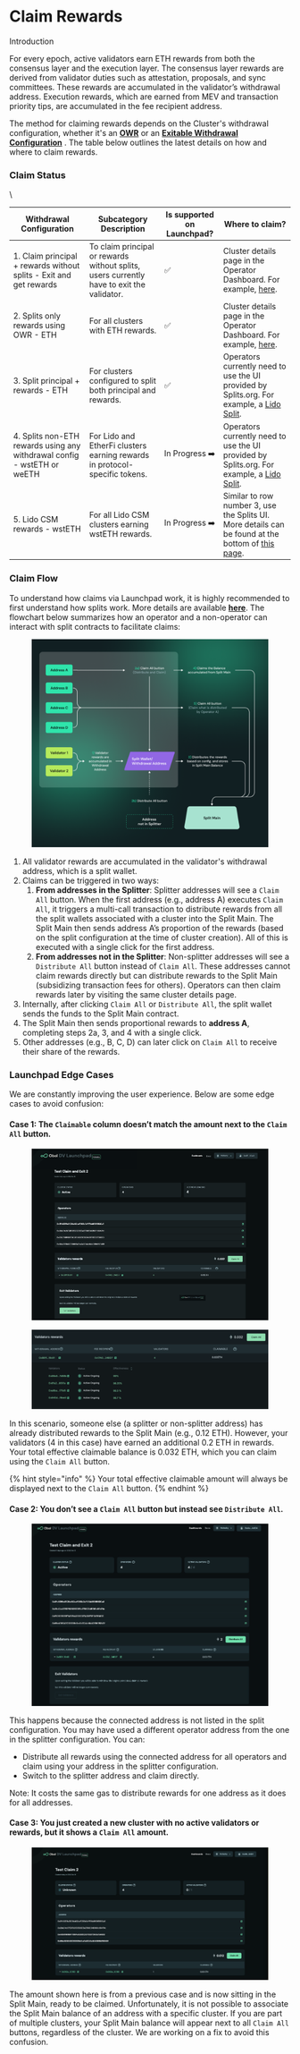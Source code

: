 # Claim Rewards

Introduction[​](https://docs.obol.org/next/run/running/claim-rewards#introduction)

For every epoch, active validators earn ETH rewards from both the consensus layer and the execution layer. The consensus layer rewards are derived from validator duties such as attestation, proposals, and sync committees. These rewards are accumulated in the validator’s withdrawal address. Execution rewards, which are earned from MEV and transaction priority tips, are accumulated in the fee recipient address.

The method for claiming rewards depends on the Cluster's withdrawal configuration, whether it's an [**OWR**](https://docs.obol.org/next/learn/intro/obol-splits#optimistic-withdrawal-recipient) or an [**Exitable Withdrawal Configuration**](https://docs.obol.org/next/learn/intro/obol-splits#exitable-withdrawal-recipient) . The table below outlines the latest details on how and where to claim rewards.

### Claim Status <a href="#claim-status" id="claim-status"></a>

\


| Withdrawal Configuration                                                | Subcategory Description                                                                   | Is supported on Launchpad? | Where to claim?                                                                                                                                                                                       |
| ----------------------------------------------------------------------- | ----------------------------------------------------------------------------------------- | -------------------------- | ----------------------------------------------------------------------------------------------------------------------------------------------------------------------------------------------------- |
| 1. Claim principal + rewards without splits - Exit and get rewards      | To claim principal or rewards without splits, users currently have to exit the validator. | ✅                          | Cluster details page in the Operator Dashboard. For example, [here](https://holesky.launchpad.obol.org/cluster/details/?lockHash=0x42833298f3c767b866615814dd9f86ce35ed2f89bf3d397d5f353a0ad5a38013). |
| 2. Splits only rewards using OWR - ETH                                  | For all clusters with ETH rewards.                                                        | ✅                          | Cluster details page in the Operator Dashboard. For example, [here](https://holesky.launchpad.obol.org/cluster/details/?lockHash=0x42833298f3c767b866615814dd9f86ce35ed2f89bf3d397d5f353a0ad5a38013). |
| 3. Split principal + rewards - ETH                                      | For clusters configured to split both principal and rewards.                              | ✅                          | Operators currently need to use the UI provided by Splits.org. For example, a [Lido Split](https://app.splits.org/accounts/0x845aF36663a9908D9E46101e3CC658FbCEB783a8/?chainId=1).                    |
| 4. Splits non-ETH rewards using any withdrawal config - wstETH or weETH | For Lido and EtherFi clusters earning rewards in protocol-specific tokens.                | In Progress ➡️             | Operators currently need to use the UI provided by Splits.org. For example, a [Lido Split](https://app.splits.org/accounts/0x845aF36663a9908D9E46101e3CC658FbCEB783a8/?chainId=1).                    |
| 5. Lido CSM rewards - wstETH                                            | For all Lido CSM clusters earning wstETH rewards.                                         | In Progress ➡️             | Similar to row number 3, use the Splits UI. More details can be found at the bottom of [this page](https://docs.obol.org/run/integrations/lido-csm).                                                  |

### Claim Flow[​](https://docs.obol.org/next/run/running/claim-rewards#claim-flow) <a href="#claim-flow" id="claim-flow"></a>

To understand how claims via Launchpad work, it is highly recommended to first understand how splits work. More details are available [**here**](https://docs.obol.org/next/learn/intro/obol-splits). The flowchart below summarizes how an operator and a non-operator can interact with split contracts to facilitate claims:

<figure><img src="../../.gitbook/assets/image (56).png" alt=""><figcaption></figcaption></figure>

1. All validator rewards are accumulated in the validator's withdrawal address, which is a split wallet.
2. Claims can be triggered in two ways:
   1. **From addresses in the Splitter**: Splitter addresses will see a `Claim All` button. When the first address (e.g., address A) executes `Claim All`, it triggers a multi-call transaction to distribute rewards from all the split wallets associated with a cluster into the Split Main. The Split Main then sends address A’s proportion of the rewards (based on the split configuration at the time of cluster creation). All of this is executed with a single click for the first address.
   2. **From addresses not in the Splitter**: Non-splitter addresses will see a `Distribute All` button instead of `Claim All`. These addresses cannot claim rewards directly but can distribute rewards to the Split Main (subsidizing transaction fees for others). Operators can then claim rewards later by visiting the same cluster details page.
3. Internally, after clicking `Claim All` or `Distribute All`, the split wallet sends the funds to the Split Main contract.
4. The Split Main then sends proportional rewards to **address A**, completing steps 2a, 3, and 4 with a single click.
5. Other addresses (e.g., B, C, D) can later click on `Claim All` to receive their share of the rewards.

### Launchpad Edge Cases[​](https://docs.obol.org/next/run/running/claim-rewards#launchpad-edge-cases) <a href="#launchpad-edge-cases" id="launchpad-edge-cases"></a>

We are constantly improving the user experience. Below are some edge cases to avoid confusion:

#### Case 1: The `Claimable` column doesn’t match the amount next to the `Claim All` button. <a href="#case-1-the-claimable-column-doesnt-match-the-amount-next-to-the-claim-all-button" id="case-1-the-claimable-column-doesnt-match-the-amount-next-to-the-claim-all-button"></a>

<figure><img src="../../.gitbook/assets/image (87).png" alt=""><figcaption></figcaption></figure>

<figure><img src="../../.gitbook/assets/image (1) (1) (1) (1) (1).png" alt=""><figcaption></figcaption></figure>

In this scenario, someone else (a splitter or non-splitter address) has already distributed rewards to the Split Main (e.g., 0.12 ETH). However, your validators (4 in this case) have earned an additional 0.2 ETH in rewards. Your total effective claimable balance is 0.032 ETH, which you can claim using the `Claim All` button.

{% hint style="info" %}
Your total effective claimable amount will always be displayed next to the `Claim All` button.
{% endhint %}

#### Case 2: You don’t see a `Claim All` button but instead see `Distribute All`.[​](https://docs.obol.org/next/run/running/claim-rewards#case-2-you-dont-see-a-claim-all-button-but-instead-see-distribute-all) <a href="#case-2-you-dont-see-a-claim-all-button-but-instead-see-distribute-all" id="case-2-you-dont-see-a-claim-all-button-but-instead-see-distribute-all"></a>

<figure><img src="../../.gitbook/assets/image (88).png" alt=""><figcaption></figcaption></figure>

This happens because the connected address is not listed in the split configuration. You may have used a different operator address from the one in the splitter configuration. You can:

* Distribute all rewards using the connected address for all operators and claim using your address in the splitter configuration.
* Switch to the splitter address and claim directly.

Note: It costs the same gas to distribute rewards for one address as it does for all addresses.

#### Case 3: You just created a new cluster with no active validators or rewards, but it shows a `Claim All` amount. <a href="#case-3-you-just-created-a-new-cluster-with-no-active-validators-or-rewards-but-it-shows-a-claim-all" id="case-3-you-just-created-a-new-cluster-with-no-active-validators-or-rewards-but-it-shows-a-claim-all"></a>

<figure><img src="../../.gitbook/assets/image (89).png" alt=""><figcaption></figcaption></figure>

The amount shown here is from a previous case and is now sitting in the Split Main, ready to be claimed. Unfortunately, it is not possible to associate the Split Main balance of an address with a specific cluster. If you are part of multiple clusters, your Split Main balance will appear next to all `Claim All` buttons, regardless of the cluster. We are working on a fix to avoid this confusion.
